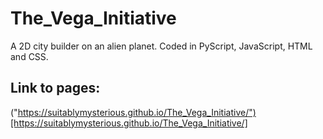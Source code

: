 # The_Vega_Initiative
A 2D city builder on an alien planet. Coded in PyScript, JavaScript, HTML and CSS.
## Link to pages:
("https://suitablymysterious.github.io/The_Vega_Initiative/")[https://suitablymysterious.github.io/The_Vega_Initiative/]
